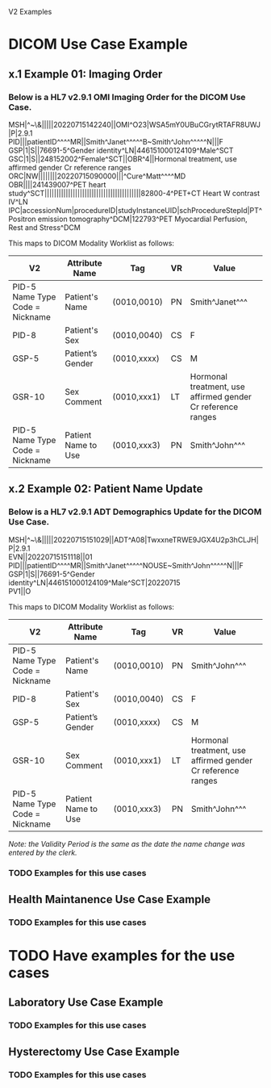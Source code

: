 V2 Examples

# DICOM Use Case Example

## x.1 Example 01: Imaging Order

### Below is a HL7 v2.9.1 OMI Imaging Order for the DICOM Use Case.

MSH|\^\~\\&|||||20220715142240||OMI\^O23|WSA5mY0UBuCGrytRTAFR8UWJ|P|2.9.1  
PID|||patientID^^^\^MR||Smith\^Janet^^^^\^B\~Smith\^John^^^^\^N|||F  
GSP|1|S||76691-5\^Gender identity\^LN|446151000124109\^Male\^SCT  
GSC|1|S||248152002\^Female\^SCT||OBR\^4||Hormonal treatment, use affirmed gender Cr reference ranges  
ORC|NW||||||||20220715090000|||\^Cure\^Matt^^^\^MD  
OBR||||241439007\^PET heart study\^SCT|||||||||||||||||||||||||||||||||||||||||82800-4\^PET+CT Heart W contrast IV\^LN    
IPC|accessionNum|procedureID|studyInstanceUID|schProcedureStepId|PT\^Positron emission tomography\^DCM|122793\^PET Myocardial Perfusion, Rest and Stress\^DCM  

This maps to DICOM Modality Worklist as follows:

| V2                              | Attribute Name      | Tag         | VR    | Value                                                      |
|---------------------------------|---------------------|-------------|-------|------------------------------------------------------------|
| PID-5 Name Type Code = Nickname | Patient's Name      | (0010,0010) | PN    | Smith\^Janet^^^                                            |
| PID-8                           | Patient's Sex       | (0010,0040) | CS    | F                                                          |
| GSP-5                           | Patient’s Gender    | (0010,xxxx) | CS    | M                                                          |
| GSR-10                          | Sex Comment         | (0010,xxx1) | LT    | Hormonal treatment, use affirmed gender Cr reference ranges|
| PID-5 Name Type Code = Nickname | Patient Name to Use | (0010,xxx3) | PN    | Smith\^John^^^                                             |


## x.2 Example 02: Patient Name Update

### Below is a HL7 v2.9.1 ADT Demographics Update for the DICOM Use Case.

MSH|\^\~\\&|||||20220715151029||ADT\^A08|TwxxneTRWE9JGX4U2p3hCLJH|P|2.9.1  
EVN||20220715151118||01  
PID|||patientID^^^\^MR||Smith\^Janet^^^^\^NOUSE\~Smith\^John^^^^\^N|||F  
GSP|1|S||76691-5\^Gender identity\^LN|446151000124109\^Male\^SCT|20220715  
PV1||O  

This maps to DICOM Modality Worklist as follows:

|  V2                              |  Attribute Name    |  Tag       | VR   | Value                                                      |
|----------------------------------|--------------------|------------|------|------------------------------------------------------------|
| PID-5 Name Type Code = Nickname  | Patient's Name     | (0010,0010)| PN   | Smith\^John^^^                                             |
| PID-8                            | Patient's Sex      | (0010,0040)| CS   | F                                                          |
| GSP-5                            | Patient’s Gender   | (0010,xxxx)| CS   | M                                                          |
| GSR-10                           | Sex Comment        | (0010,xxx1)| LT   | Hormonal treatment, use affirmed gender Cr reference ranges|
| PID-5 Name Type Code =  Nickname | Patient Name to Use| (0010,xxx3)| PN   | Smith\^John^^^                                             |


_Note: the Validity Period is the same as the date the name change was entered by the clerk._



### **TODO** Examples for this use cases 
## Health Maintanence Use Case Example
### **TODO** Examples for this use cases 
# **TODO** Have examples for the use cases 
## Laboratory Use Case Example
### **TODO** Examples for this use cases 
## Hysterectomy Use Case Example
### **TODO** Examples for this use cases 
